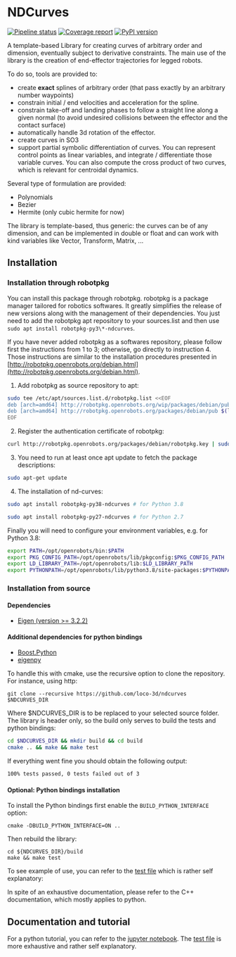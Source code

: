 NDCurves
===================

[![Pipeline status](https://gepgitlab.laas.fr/loco-3d/ndcurves/badges/master/pipeline.svg)](https://gepgitlab.laas.fr/loco-3d/ndcurves/commits/master)
[![Coverage report](https://gepgitlab.laas.fr/loco-3d/ndcurves/badges/master/coverage.svg?job=doc-coverage)](http://projects.laas.fr/gepetto/doc/loco-3d/ndcurves/master/coverage/)
[![PyPI version](https://badge.fury.io/py/ndcurves.svg)](https://pypi.org/project/ndcurves)


A template-based Library for creating curves of arbitrary order and dimension, eventually subject to derivative constraints. The main use of the library is the creation of end-effector trajectories for legged robots.

To do so, tools are provided to:
 - create **exact** splines of arbitrary order (that pass exactly by an arbitrary number waypoints)
 - constrain initial / end velocities and acceleration for the spline.
 - constrain take-off and landing phases to follow a straight line along a given normal (to avoid undesired collisions between the effector and the contact surface)
 - automatically handle 3d rotation of the effector.
 - create curves in SO3
 - support partial symbolic differentiation of curves. You can represent control points as linear variables, and integrate / differentiate those variable curves. You can also compute the cross product of two curves, which is relevant for centroidal dynamics.

Several type of formulation are provided:
 - Polynomials
 - Bezier
 - Hermite (only cubic hermite for now)

The library is template-based, thus generic:  the curves can be of any dimension, and can be implemented in double or float and can work with kind variables like Vector, Transform, Matrix, ...

## Installation

### Installation through robotpkg

You can install this package through robotpkg. robotpkg is a package manager tailored for robotics softwares.
It greatly simplifies the release of new versions along with the management of their dependencies.
You just need to add the robotpkg apt repository to your sources.list and then use `sudo apt install robotpkg-py3\*-ndcurves`.

If you have never added robotpkg as a softwares repository, please follow first the instructions from 1 to 3; otherwise, go directly to instruction 4.
Those instructions are similar to the installation procedures presented in [http://robotpkg.openrobots.org/debian.html](http://robotpkg.openrobots.org/debian.html).

1. Add robotpkg as source repository to apt:

```bash
sudo tee /etc/apt/sources.list.d/robotpkg.list <<EOF
deb [arch=amd64] http://robotpkg.openrobots.org/wip/packages/debian/pub $(lsb_release -sc) robotpkg
deb [arch=amd64] http://robotpkg.openrobots.org/packages/debian/pub $(lsb_release -sc) robotpkg
EOF
```

2. Register the authentication certificate of robotpkg:

```bash
curl http://robotpkg.openrobots.org/packages/debian/robotpkg.key | sudo apt-key add -
```

3. You need to run at least once apt update to fetch the package descriptions:

```bash
sudo apt-get update
```

4. The installation of nd-curves:

```bash
sudo apt install robotpkg-py38-ndcurves # for Python 3.8

sudo apt install robotpkg-py27-ndcurves # for Python 2.7
```

Finally you will need to configure your environment variables, e.g. for Python 3.8:

```bash
export PATH=/opt/openrobots/bin:$PATH
export PKG_CONFIG_PATH=/opt/openrobots/lib/pkgconfig:$PKG_CONFIG_PATH
export LD_LIBRARY_PATH=/opt/openrobots/lib:$LD_LIBRARY_PATH
export PYTHONPATH=/opt/openrobots/lib/python3.8/site-packages:$PYTHONPATH
```

### Installation from source

#### Dependencies
* [Eigen (version >= 3.2.2)](http://eigen.tuxfamily.org/index.php?title=Main_Page)

#### Additional dependencies for python bindings
* [Boost.Python](http://www.boost.org/doc/libs/1_63_0/libs/python/doc/html/index.html)
* [eigenpy](https://github.com/stack-of-tasks/eigenpy)

To handle this with cmake, use the recursive option to clone the repository.
For instance, using http:
```
git clone --recursive https://github.com/loco-3d/ndcurves $NDCURVES_DIR
```
Where $NDCURVES_DIR is to be replaced to your selected source folder.
The library is header only, so the build only serves to build the tests and python bindings:

```sh
cd $NDCURVES_DIR && mkdir build && cd build
cmake .. && make && make test
```

If everything went fine you should obtain the following output:
```sh
100% tests passed, 0 tests failed out of 3
```
#### Optional: Python bindings installation
To install the Python bindings first enable the `BUILD_PYTHON_INTERFACE` option:
```
cmake -DBUILD_PYTHON_INTERFACE=ON ..
```

Then rebuild the library:
```
cd ${NDCURVES_DIR}/build
make && make test
```
To see example of use, you can refer to the [test file](https://github.com/loco-3d/ndcurves/blob/master/python/test/test.py)
which is rather self explanatory:

In spite of an exhaustive documentation, please refer to the C++ documentation, which mostly applies to python.

Documentation and tutorial
-------------

For a python tutorial, you can refer to the [jupyter notebook](https://github.com/loco-3d/ndcurves/blob/master/python/test/sandbox/test.ipynb).
The [test file](https://github.com/loco-3d/ndcurves/blob/master/python/test/test.py) is more exhaustive and rather self explanatory.
